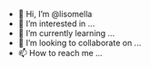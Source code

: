 - 👋 Hi, I’m @lisomella
- 👀 I’m interested in ...
- 🌱 I’m currently learning ...
- 💞️ I’m looking to collaborate on ...
- 📫 How to reach me ...

<!---
lisomella/lisomella is a ✨ special ✨ repository because its `README.md` (this file) appears on your GitHub profile.
You can click the Preview link to take a look at your changes.
--->
